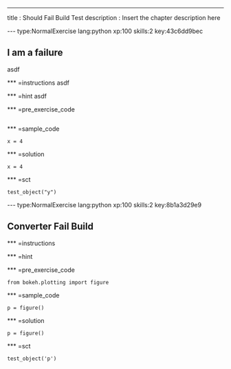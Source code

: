 ---
title       : Should Fail Build Test
description : Insert the chapter description here


--- type:NormalExercise lang:python xp:100 skills:2 key:43c6dd9bec
## I am a failure

asdf

*** =instructions
asdf

*** =hint
asdf

*** =pre_exercise_code
```{python}

```

*** =sample_code
```{python}
x = 4
```

*** =solution
```{python}
x = 4
```

*** =sct
```{python}
test_object("y")
```

--- type:NormalExercise lang:python xp:100 skills:2 key:8b1a3d29e9
## Converter Fail Build 


*** =instructions

*** =hint

*** =pre_exercise_code
```{python}
from bokeh.plotting import figure
```

*** =sample_code
```{python}
p = figure()
```

*** =solution
```{python}
p = figure()
```

*** =sct
```{python}
test_object('p')
```
